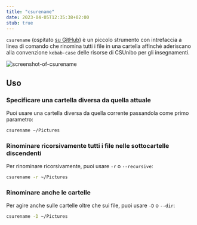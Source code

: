 ```yaml
---
title: "csurename"
date: 2023-04-05T12:35:38+02:00
stub: true
---
```


`csurename` (ospitato [su GitHub](https://github.com/csunibo/csurename)) è un
piccolo strumento con
intrefaccia a linea di comando che rinomina tutti i file in una cartella
affinché aderiscano alla convenzione `kebab-case` delle risorse di CSUnibo per
gli insegnamenti.

![screenshot-of-csurename](https://user-images.githubusercontent.com/34945306/90803472-c85b3f00-e2e6-11ea-8552-9e14ac306522.png)

## Uso

### Specificare una cartella diversa da quella attuale

Puoi usare una cartella diversa da quella corrente passandola come primo
parametro:

```bash
csurename ~/Pictures
```

### Rinominare ricorsivamente tutti i file nelle sottocartelle discendenti

Per rinominare ricorsivamente, puoi usare `-r` o `--recursive`:

```bash
csurename -r ~/Pictures
```

### Rinominare anche le cartelle

Per agire anche sulle cartelle oltre che sui file, puoi usare `-D` o `--dir`:

```bash
csurename -D ~/Pictures
```
